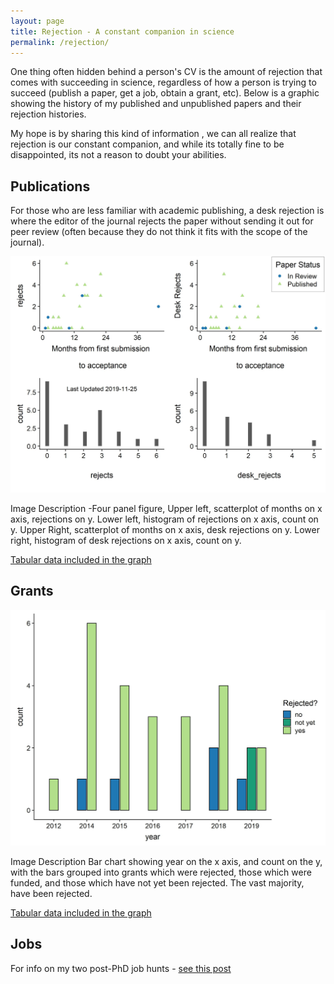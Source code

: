 ```yaml
---
layout: page
title: Rejection - A constant companion in science
permalink: /rejection/
---
```


One thing often hidden behind a person's CV is the amount of rejection that comes with succeeding in science, regardless of how a person is trying to succeed (publish a paper, get a job, obtain a grant, etc). Below is a graphic showing the history of my published and unpublished papers and their rejection histories. 

My hope is by sharing this kind of information , we can all realize that rejection is our constant companion, and while its totally fine to be disappointed, its not a reason to doubt your abilities. 


## Publications

For those who are less familiar with academic publishing, a desk rejection is where the editor of the journal rejects the paper without sending it out for peer review (often because they do not think it fits with the scope of the journal). 

<img   alt=""  src="https://raw.githubusercontent.com/aurielfournier/aurielfournier.github.io/master/images/papers.jpeg">

Image Description -Four panel figure, Upper left, scatterplot of months on x axis, rejections on y. Lower left, histogram of rejections on x axis, count on y. Upper Right, scatterplot of months on x axis, desk rejections on y. Lower right, histogram of desk rejections on x axis, count on y.     
  
 [Tabular data included in the graph](https://docs.google.com/spreadsheets/d/1HyhVgsRINRbu6vRYJJzSe7omQOK_41jtqyZmvv_iXjE/edit?usp=sharing) 

## Grants

<img   alt=""  src="https://raw.githubusercontent.com/aurielfournier/aurielfournier.github.io/master/images/grants.jpeg">

Image Description Bar chart showing year on the x axis, and count on the y, with the bars grouped into grants which were rejected, those which were funded, and those which have not yet been rejected. The vast majority, have been rejected. 
  
 [Tabular data included in the graph](https://docs.google.com/spreadsheets/d/1MnEXtnXcgntgvLBmL_VNV1oRK0LTjvG0hmZzdUBu_vs/edit?usp=sharing) 


## Jobs

For info on my two post-PhD job hunts - [see this post](http://aurielfournier.github.io/job-hunt/)
